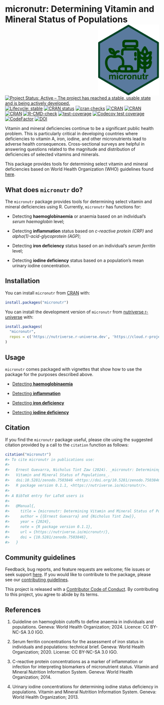 
<!-- README.md is generated from README.Rmd. Please edit that file -->

# micronutr: Determining Vitamin and Mineral Status of Populations <img src="man/figures/logo.png" width="200px" align="right" />

<!-- badges: start -->

[![Project Status: Active – The project has reached a stable, usable
state and is being actively
developed.](https://www.repostatus.org/badges/latest/active.svg)](https://www.repostatus.org/#active)
[![Lifecycle:
stable](https://img.shields.io/badge/lifecycle-stable-brightgreen.svg)](https://lifecycle.r-lib.org/articles/stages.html#stable)
[![CRAN
status](https://www.r-pkg.org/badges/version/micronutr)](https://CRAN.R-project.org/package=micronutr)
[![cran
checks](https://badges.cranchecks.info/worst/micronutr.svg)](https://cran.r-project.org/web/checks/check_results_micronutr.html)
[![CRAN](https://img.shields.io/cran/l/micronutr.svg)](https://CRAN.R-project.org/package=micronutr)
[![CRAN](http://cranlogs.r-pkg.org/badges/micronutr)](https://cran.r-project.org/package=micronutr)
[![CRAN](http://cranlogs.r-pkg.org/badges/grand-total/micronutr)](https://cran.r-project.org/package=micronutr)
[![R-CMD-check](https://github.com/nutriverse/micronutr/actions/workflows/R-CMD-check.yaml/badge.svg)](https://github.com/nutriverse/micronutr/actions/workflows/R-CMD-check.yaml)
[![test-coverage](https://github.com/nutriverse/micronutr/actions/workflows/test-coverage.yaml/badge.svg)](https://github.com/nutriverse/micronutr/actions/workflows/test-coverage.yaml)
[![Codecov test
coverage](https://codecov.io/gh/nutriverse/micronutr/branch/main/graph/badge.svg)](https://app.codecov.io/gh/nutriverse/micronutr?branch=main)
[![CodeFactor](https://www.codefactor.io/repository/github/nutriverse/micronutr/badge)](https://www.codefactor.io/repository/github/nutriverse/micronutr)
[![DOI](https://zenodo.org/badge/584725138.svg)](https://zenodo.org/badge/latestdoi/584725138)
<!-- badges: end -->

Vitamin and mineral deficiencies continue to be a significant public
health problem. This is particularly critical in developing countries
where deficiencies to vitamin A, iron, iodine, and other micronutrients
lead to adverse health consequences. Cross-sectional surveys are helpful
in answering questions related to the magnitude and distribution of
deficiencies of selected vitamins and minerals.

This package provides tools for determining select vitamin and mineral
deficiencies based on World Health Organization (WHO) guidelines found
[here](https://www.who.int/teams/nutrition-and-food-safety/databases/vitamin-and-mineral-nutrition-information-system).

## What does `micronutr` do?

The `micronutr` package provides tools for determining select vitamin
and mineral deficiencies using R. Currently, `micronutr` has functions
for:

- Detecting **haemoglobinaemia** or anaemia based on an individual’s
  *serum haemoglobin* level;

- Detecting **inflammation** status based on *c-reactive protein (CRP)*
  and *alpha(1)-acid-glycoprotein (AGP)*;

- Detecting **iron deficiency** status based on an individual’s *serum
  ferritin* level;

- Detecting **iodine deficiency** status based on a population’s mean
  urinary iodine concentration.

## Installation

You can install `micronutr` from [CRAN](https://cran.r-project.org)
with:

``` r
install.packages("micronutr")
```

You can install the development version of `micronutr` from [nutriverse
r-universe](https://nutriverse.r-universe.dev) with:

``` r
install.packages(
  "micronutr", 
  repos = c('https://nutriverse.r-universe.dev', 'https://cloud.r-project.org')
)
```

## Usage

`micronutr` comes packaged with vignettes that show how to use the
package for the purposes described above.

- [Detecting
  **haemoglobinaemia**](https://nutriverse.io/micronutr/articles/haemoglobinaemia.html)

- [Detecting
  **inflammation**](https://nutriverse.io/micronutr/articles/inflammation.html)

- [Detecting **iron
  deficiency**](https://nutriverse.io/micronutr/articles/iron-deficiency.html)

- [Detecting **iodine
  deficiency**](https://nutriverse.io/micronutr/articles/iodine-deficiency.html)

## Citation

If you find the `micronutr` package useful, please cite using the
suggested citation provided by a call to the `citation` function as
follows:

``` r
citation("micronutr")
#> To cite micronutr in publications use:
#> 
#>   Ernest Guevarra, Nicholus Tint Zaw (2024). _micronutr: Determining
#>   Vitamin and Mineral Status of Populations_.
#>   doi:10.5281/zenodo.7503846 <https://doi.org/10.5281/zenodo.7503846>,
#>   R package version 0.1.1, <https://nutriverse.io/micronutr/>.
#> 
#> A BibTeX entry for LaTeX users is
#> 
#>   @Manual{,
#>     title = {micronutr: Determining Vitamin and Mineral Status of Populations},
#>     author = {{Ernest Guevarra} and {Nicholus Tint Zaw}},
#>     year = {2024},
#>     note = {R package version 0.1.1},
#>     url = {https://nutriverse.io/micronutr/},
#>     doi = {10.5281/zenodo.7503846},
#>   }
```

## Community guidelines

Feedback, bug reports, and feature requests are welcome; file issues or
seek support [here](https://github.com/nutriverse/micronutr/issues). If
you would like to contribute to the package, please see our
[contributing
guidelines](https://nutriverse.io/micronutr/CONTRIBUTING.html).

This project is released with a [Contributor Code of
Conduct](https://nutriverse.io/micronutr/CODE_OF_CONDUCT.html). By
contributing to this project, you agree to abide by its terms.

## References

1.  Guideline on haemoglobin cutoffs to define anaemia in individuals
    and populations. Geneva: World Health Organization; 2024. Licence:
    CC BY-NC-SA 3.0 IGO.

2.  Serum ferritin concentrations for the assessment of iron status in
    individuals and populations: technical brief. Geneva: World Health
    Organization; 2020. License: CC BY-NC-SA 3.0 IGO.

3.  C-reactive protein concentrations as a marker of inflammation or
    infection for interpreting biomarkers of micronutrient status.
    Vitamin and Mineral Nutrition Information System. Geneva: World
    Health Organization; 2014.

4.  Urinary iodine concentrations for determining iodine status
    deficiency in populations. Vitamin and Mineral Nutrition Information
    System. Geneva: World Health Organization; 2013.
